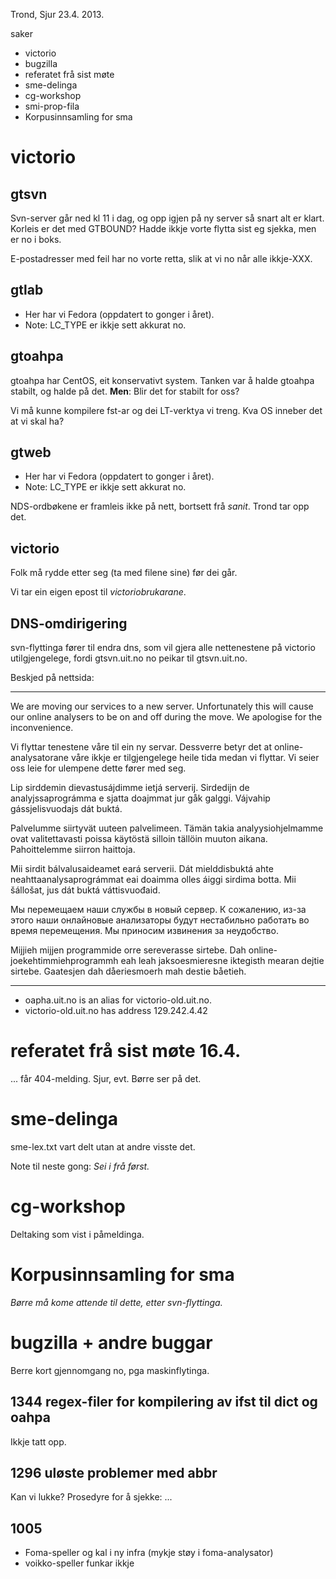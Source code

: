 Trond, Sjur 23.4. 2013.

saker

* victorio
* bugzilla
* referatet frå sist møte
* sme-delinga
* cg-workshop
* smi-prop-fila
* Korpusinnsamling for sma

# victorio

## gtsvn

Svn-server går ned kl 11 i dag, og opp igjen på ny server så snart alt er klart.
Korleis er det med GTBOUND? Hadde ikkje vorte flytta sist eg sjekka, men er no
i boks.

E-postadresser med feil har no vorte retta, slik at vi no når alle ikkje-XXX.

## gtlab

* Her har vi Fedora (oppdatert to gonger i året).
* Note: LC_TYPE er ikkje sett akkurat no.

## gtoahpa

gtoahpa har CentOS, eit konservativt system. Tanken var å halde
gtoahpa stabilt, og halde på det. **Men**: Blir det for stabilt for oss?

Vi må kunne kompilere fst-ar og dei LT-verktya vi treng. Kva OS inneber det at vi skal ha?

## gtweb

* Her har vi Fedora (oppdatert to gonger i året).
* Note: LC_TYPE er ikkje sett akkurat no.

NDS-ordbøkene er framleis ikke på nett, bortsett frå *sanit*.
Trond tar opp det.

## victorio

Folk må rydde etter seg (ta med filene sine) før dei går.

Vi tar ein eigen epost til *victoriobrukarane*.

## DNS-omdirigering

svn-flyttinga fører til endra dns, som vil gjera alle nettenestene på victorio utilgjengelege, fordi gtsvn.uit.no no peikar til gtsvn.uit.no.

Beskjed på nettsida:

----

We are moving our services to a new server. Unfortunately this will cause our online analysers to be on and off during the move. We apologise for the inconvenience.

Vi flyttar tenestene våre til ein ny servar. Dessverre betyr det at online-analysatorane våre ikkje er tilgjengelege heile tida medan vi flyttar. Vi seier oss leie for ulempene dette fører med seg.

Lip sirddemin dievastusájdimme ietjá serverij. Sirdedijn de analyjssaprográmma e sjatta doajmmat jur gåk galggi. Vájvahip gássjelisvuodajs dát buktá.

Palvelumme siirtyvät uuteen palvelimeen. Tämän takia analyysiohjelmamme ovat valitettavasti poissa käytöstä silloin tällöin muuton aikana. Pahoittelemme siirron haittoja.

Mii sirdit bálvalusaideamet eará serverii. Dát mielddisbuktá ahte neahttaanalysaprográmmat eai doaimma olles áiggi sirdima botta. Mii šállošat, jus dát buktá váttisvuođaid.

Мы перемещаем наши службы в новый сервер. К сожалению, из-за этого наши онлайновые анализаторы будут нестабильно работать во время перемещения. Мы приносим извинения за неудобство.

Mijjieh mijjen programmide orre sereverasse sirtebe. Dah online- joekehtimmiehprogrammh eah leah jaksoesmieresne iktegisth mearan dejtie sirtebe. Gaatesjen dah dåeriesmoerh mah destie båetieh.

----

* oapha.uit.no is an alias for victorio-old.uit.no.
* victorio-old.uit.no has address 129.242.4.42

# referatet frå sist møte 16.4.

... får 404-melding. Sjur, evt. Børre ser på det.

# sme-delinga

sme-lex.txt vart delt utan at andre visste det.

Note til neste gong: *Sei i frå først.*

# cg-workshop

Deltaking som vist i påmeldinga.

# Korpusinnsamling for sma

*Børre må kome attende til dette, etter svn-flyttinga.*

# bugzilla + andre buggar

Berre kort gjennomgang no, pga maskinflytinga.

## 1344 regex-filer for kompilering av ifst til dict og oahpa

Ikkje tatt opp.

## 1296 uløste problemer med abbr

Kan vi lukke?
Prosedyre for å sjekke: ...

## 1005

* Foma-speller og kal i ny infra (mykje støy i foma-analysator)
* voikko-speller funkar ikkje
